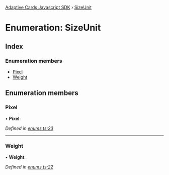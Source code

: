 [Adaptive Cards Javascript SDK](../README.md) › [SizeUnit](sizeunit.md)

# Enumeration: SizeUnit

## Index

### Enumeration members

* [Pixel](sizeunit.md#pixel)
* [Weight](sizeunit.md#weight)

## Enumeration members

###  Pixel

• **Pixel**:

*Defined in [enums.ts:23](https://github.com/microsoft/AdaptiveCards/blob/899191664/source/nodejs/adaptivecards/src/enums.ts#L23)*

___

###  Weight

• **Weight**:

*Defined in [enums.ts:22](https://github.com/microsoft/AdaptiveCards/blob/899191664/source/nodejs/adaptivecards/src/enums.ts#L22)*
